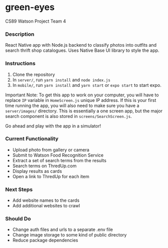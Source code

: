 # green-eyes
CS89 Watson Project Team 4

### Description
React Native app with Node.js backend to classify photos into outfits and search thrift shop catalogues. Uses Native Base UI library to style the app.

### Instructions
1) Clone the repository
2) In `server/`, run `yarn install` and `node index.js`
3) In `mobile/`, run `yarn install` and `yarn start` or `expo start` to start expo.

Important Note: To get this app to work on your computer, you will have to replace `IP` variable in `HomeScreen.js` unique IP address. If this is your first time running the app, you will also need to make sure you have a `server/images/` directory. This is essentially a one screen app, but the major search component is also stored in `screens/SearchScreen.js`.

Go ahead and play with the app in a simulator!

### Current Functionality
- Upload photo from gallery or camera
- Submit to Watson Food Recognition Service
- Extract a set of search terms from the results
- Search terms on ThredUp.com
- Display results as cards
- Open a link to ThredUp for each item

### Next Steps
- Add website names to the cards
- Add additional websites to crawl

### Should Do
- Change auth files and urls to a separate .env file
- Change image storage to some kind of public directory
- Reduce package dependencies
